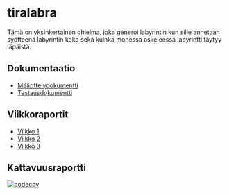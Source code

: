 # tiralabra
Tämä on yksinkertainen ohjelma, joka generoi labyrintin kun sille annetaan syötteenä labyrintin koko sekä kuinka monessa askeleessa labyrintti täytyy läpäistä.

## Dokumentaatio
* [Määrittelydokumentti](/docs/MAARITTELYDOKUMENTTI.md)
* [Testausdokumentti](/docs/TESTAUSDOKUMENTTI.md)

## Viikkoraportit
* [Viikko 1](/docs/Viikkoraportit/Viikkoraportti_1.md)
* [Viikko 2](/docs/Viikkoraportit/Viikkoraportti_2.md)
* [Viikko 3](/docs/Viikkoraportit/Viikkoraportti_3.md)

## Kattavuusraportti
[![codecov](https://codecov.io/gh/sonicsasha/tiralabra/branch/main/graph/badge.svg?token=KDR8Z7R8I1)](https://codecov.io/gh/sonicsasha/tiralabra)
